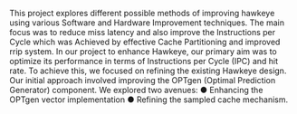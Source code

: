 This project explores different possible methods of improving hawkeye using various Software and Hardware Improvement techniques. 
The main focus was to reduce miss latency and also improve the Instructions per Cycle which was Achieved by effective
Cache Partitioning and improved rrip system.
In our project to enhance Hawkeye, our primary aim was to optimize its performance in terms of Instructions per Cycle (IPC) and hit rate. 
To achieve this, we focused on refining the existing Hawkeye design. Our initial approach involved improving the 
OPTgen (Optimal Prediction Generator) component.
We explored two avenues:
● Enhancing the OPTgen vector implementation
● Refining the sampled cache mechanism.
